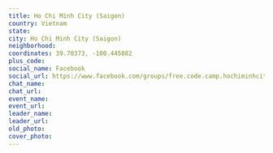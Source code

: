 ```yaml
---
title: Ho Chi Minh City (Saigon)
country: Vietnam
state: 
city: Ho Chi Minh City (Saigon)
neighborhood: 
coordinates: 39.78373, -100.445882
plus_code:
social_name: Facebook
social_url: https://www.facebook.com/groups/free.code.camp.hochiminhcity
chat_name:
chat_url:
event_name:
event_url:
leader_name:
leader_url:
old_photo: 
cover_photo:
---
```

